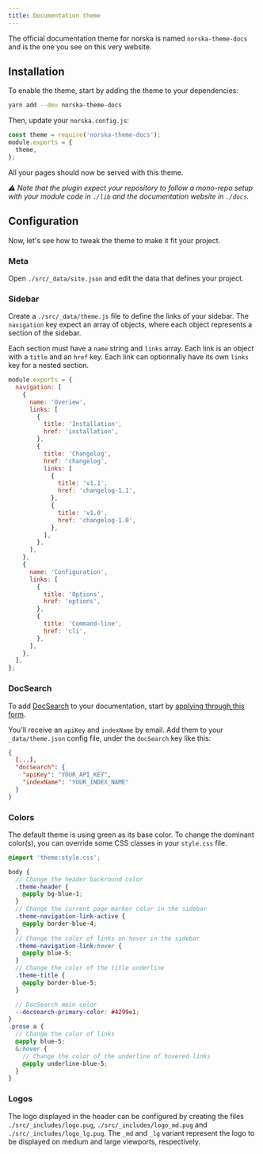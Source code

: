 ```yaml
---
title: Documentation theme
---
```


The official documentation theme for norska is named `norska-theme-docs` and is
the one you see on this very website.

## Installation

To enable the theme, start by adding the theme to your dependencies:

```sh
yarn add --dev norska-theme-docs
```

Then, update your `norska.config.js`:

```js
const theme = require('norska-theme-docs');
module.exports = {
  theme,
};
```

All your pages should now be served with this theme.

_⚠ Note that the plugin expect your repository to follow a mono-repo setup with
your module code in `./lib` and the documentation website in `./docs`._

## Configuration

Now, let's see how to tweak the theme to make it fit your project.

### Meta

Open `./src/_data/site.json` and edit the data that defines your project.

### Sidebar

Create a `./src/_data/theme.js` file to define the links of your sidebar. The
`navigation` key expect an array of objects, where each object represents
a section of the sidebar.

Each section must have a `name` string and `links` array. Each link is an object
with a `title` and an `href` key. Each link can optionnally have its own `links`
key for a nested section.

```js
module.exports = {
  navigation: [
    {
      name: 'Overiew',
      links: [
        {
          title: 'Installation',
          href: 'installation',
        },
        {
          title: 'Changelog',
          href: 'changelog',
          links: [
            {
              title: 'v1.1',
              href: 'changelog-1.1',
            },
            {
              title: 'v1.0',
              href: 'changelog-1.0',
            },
          ],
        },
      ],
    },
    {
      name: 'Configuration',
      links: [
        {
          title: 'Options',
          href: 'options',
        },
        {
          title: 'Command-line',
          href: 'cli',
        },
      ],
    },
  ],
};
```

### DocSearch

To add [DocSearch](https://docsearch.algolia.com/) to your documentation, start
by [applying through this form](https://docsearch.algolia.com/apply/). 

You'll receive an `apiKey` and `indexName` by email. Add them to your
`_data/theme.json` config file, under the `docSearch` key like this:

```json
{
  [...],
  "docSearch": {
    "apiKey": "YOUR_API_KEY",
    "indexName": "YOUR_INDEX_NAME"
  }
}
```

### Colors

The default theme is using green as its base color. To change the dominant
color(s), you can override some CSS classes in your `style.css` file.

```scss
@import 'theme:style.css';

body {
  // Change the header backround color
  .theme-header {
    @apply bg-blue-1;
  }
  // Change the current page marker color in the sidebar
  .theme-navigation-link-active {
    @apply border-blue-4;
  }
  // Change the color of links on hover in the sidebar
  .theme-navigation-link:hover {
    @apply blue-5;
  }
  // Change the color of the title underline
  .theme-title {
    @apply border-blue-5;
  }

  // DocSearch main color
  --docsearch-primary-color: #4299e1;
}
.prose a {
  // Change the color of links
  @apply blue-5;
  &:hover {
    // Change the color of the underline of hovered links
    @apply underline-blue-5;
  }
}
```

### Logos

The logo displayed in the header can be configured by creating the files
`./src/_includes/logo.pug`, `./src/_includes/logo_md.pug` and
`./src/_includes/logo_lg.pug`. The `_md` and `_lg` variant represent the logo to
be displayed on medium and large viewports, respectively.


